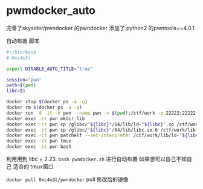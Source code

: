 # pwmdocker_auto

完善了skysider/pwndocker 的pwndocker 添加了 python2 的pwntools==4.0.1

自动布置 脚本

```bash
#!/bin/bash
# 0xc4m3l

export DISABLE_AUTO_TITLE="true"

session="pwn"
path=$(pwd)
libc=$1

docker stop $(docker ps -a -q)
docker rm $(docker ps -a -q)
docker run -d -it -h pwn --name pwn -v $(pwd):/ctf/work -p 22222:22222 --cap-add=SYS_PTRACE 0xc4m3l/pwndocker bash
docker exec -it pwn mkdir lib
docker exec -it pwn cp /glibc/"${libc}"/64/lib/ld-"${libc}".so /ctf/work/lib
docker exec -it pwn cp /glibc/"${libc}"/64/lib/libc.so.6 /ctf/work/lib
docker exec -it pwn patchelf --set-interpreter /ctf/work/lib/ld-"${libc}".so /ctf/work/pwn
docker exec -it pwn tmux
docker exec -it pwn bash
```

利用用到 libc = 2.23. `bash pwndocker.sh` 进行自动布置 如果想可以自己不知自己 适合的 tmux窗口

`docker pull 0xc4m3l/pwndocker` pull 修改后的镜像

